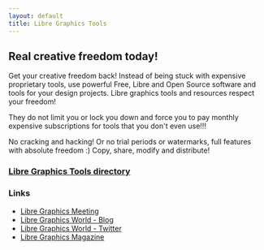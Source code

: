 ```yaml
---
layout: default
title: Libre Graphics Tools
---
```



## Real creative freedom today!

Get your creative freedom back! Instead of being stuck with expensive proprietary tools, use powerful Free, Libre and Open Source software and tools for your design projects. Libre graphics tools and resources respect your freedom!

They do not limit you or lock you down and force you to pay monthly expensive subscriptions for tools that you don't even use!!!

 No cracking and hacking! Or no trial periods or watermarks, full features with absolute freedom :) Copy, share, modify and distribute!


### [Libre Graphics Tools directory](/en)


### Links

- [Libre Graphics Meeting](https://libregraphicsmeeting.org/2018/)
- [Libre Graphics World - Blog](http://libregraphicsworld.org/)
- [Libre Graphics World - Twitter](https://twitter.com/lgworld)
- [Libre Graphics Magazine](http://libregraphicsmag.com/)
